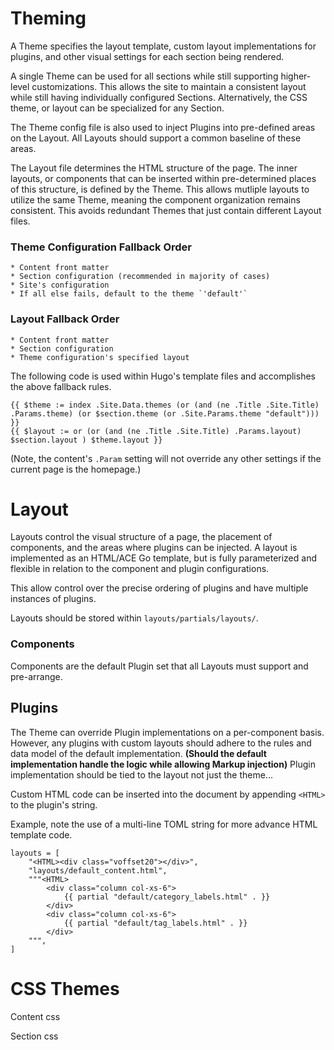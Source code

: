 
# Theming
A Theme specifies the layout template, custom layout implementations for
	plugins, and other visual settings for each section being rendered.

A single Theme can be used for all sections while still supporting higher-level
	customizations. This allows the site to maintain a consistent layout while
	still having individually configured Sections.
Alternatively, the CSS theme, or layout can be specialized for any Section.

The Theme config file is also used to inject Plugins into pre-defined areas on
	the Layout. All Layouts should support a common baseline of these areas.

The Layout file determines the HTML structure of the page. The inner layouts,
	or components that can be inserted within pre-determined places of this structure,
	is defined by the Theme. This allows mutliple layouts to utilize the same
	Theme, meaning the component organization remains consistent. This avoids
	redundant Themes that just contain different Layout files.

### Theme Configuration Fallback Order
	* Content front matter
	* Section configuration (recommended in majority of cases)
	* Site's configuration
	* If all else fails, default to the theme `'default'`

### Layout Fallback Order
	* Content front matter
	* Section configuration
	* Theme configuration's specified layout

The following code is used within Hugo's template files and accomplishes the
	above fallback rules.
```
{{ $theme := index .Site.Data.themes (or (and (ne .Title .Site.Title) .Params.theme) (or $section.theme (or .Site.Params.theme "default"))) }}
{{ $layout := or (or (and (ne .Title .Site.Title) .Params.layout) $section.layout ) $theme.layout }}
```
(Note, the content's `.Param` setting will not override any other settings if
	the current page is the homepage.)


# Layout
Layouts control the visual structure of a page, the placement of components,
	and the areas where plugins can be injected.
A layout is implemented as an HTML/ACE Go template, but is fully parameterized
	and flexible in relation to the component and plugin configurations.


This allow control over the precise ordering of plugins and have multiple
	instances of plugins.

Layouts should be stored within `layouts/partials/layouts/`.


### Components
Components are the default Plugin set that all Layouts must support and
	pre-arrange.


## Plugins
The Theme can override Plugin implementations on a per-component basis.
However, any plugins with custom layouts should adhere to the rules and data model of the default implementation.
**(Should the default implementation handle the logic while allowing Markup injection)**
Plugin implementation should be tied to the layout not just the theme...

Custom HTML code can be inserted into the document by appending `<HTML>` to the
	plugin's string.

Example, note the use of a multi-line TOML string for more advance HTML
	template code.
```
layouts = [
	"<HTML><div class="voffset20"></div>",
	"layouts/default_content.html",
	"""<HTML>
		<div class="column col-xs-6">
			{{ partial "default/category_labels.html" . }}
		</div>
		<div class="column col-xs-6">
			{{ partial "default/tag_labels.html" . }}
		</div>
	""",
]
```


# CSS Themes
Content
	css

Section
	css


